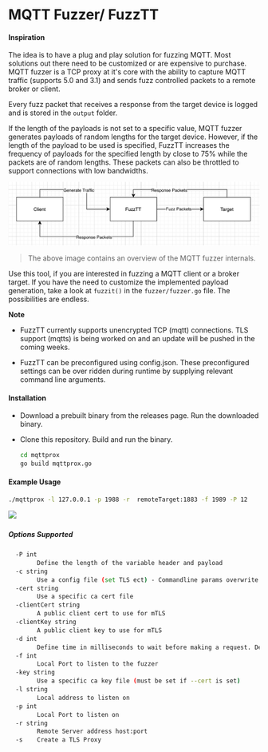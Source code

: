 # MQTT Fuzzer/ FuzzTT

#### Inspiration

The idea is to have a plug and play solution for fuzzing MQTT. Most solutions out there need to be customized or are expensive to purchase. MQTT fuzzer is a TCP proxy at it's core with the ability to capture MQTT traffic (supports 5.0 and 3.1) and sends fuzz controlled packets to a remote broker or client.

Every fuzz packet that receives a response from the target device is logged and is stored in the ```output``` folder. 

If the length of the payloads is not set to a specific value, MQTT fuzzer generates payloads of random lengths for the target device. However, if the length of the payload to be used is specified, FuzzTT increases the frequency of payloads for the specified length by close to 75% while the packets are of random lengths. These packets can also be throttled to support connections with low bandwidths. 

<img src="./mqttprox/assets/arch.png">

> The above image contains an overview of the MQTT fuzzer internals.

Use this tool, if you are interested in fuzzing a MQTT client or a broker target. If you have the need to customize the implemented payload generation, take a look at ```fuzzit()``` in the ```fuzzer/fuzzer.go``` file. The possibilities are endless. 

**Note**

+ FuzzTT currently supports unencrypted TCP (mqtt) connections. TLS support (mqtts) is being worked on and an update will be pushed in the coming weeks.

+ FuzzTT can be preconfigured using config.json. These preconfigured settings can be over ridden during runtime by supplying relevant command line arguments.

#### Installation

+ Download a prebuilt binary from the releases page. Run the downloaded binary.

+ Clone this repository. Build and run the binary.
  
  ```bash
  cd mqttprox
  go build mqttprox.go
  ```

#### Example Usage

```bash
./mqttprox -l 127.0.0.1 -p 1988 -r  remoteTarget:1883 -f 1989 -P 12
```

<img src="./mqttprox/assets/getstarted.gif">

##### Options Supported

```bash
  -P int
        Define the length of the variable header and payload
  -c string
        Use a config file (set TLS ect) - Commandline params overwrite config file
  -cert string
        Use a specific ca cert file
  -clientCert string
        A public client cert to use for mTLS
  -clientKey string
        A public client key to use for mTLS
  -d int
        Define time in milliseconds to wait before making a request. Default vaue is 0 seconds (default 1)
  -f int
        Local Port to listen to the fuzzer
  -key string
        Use a specific ca key file (must be set if --cert is set)
  -l string
        Local address to listen on
  -p int
        Local Port to listen on
  -r string
        Remote Server address host:port
  -s    Create a TLS Proxy
```
